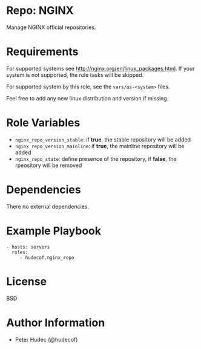 # Repo: NGINX

Manage NGINX official repositories.

# Requirements

For supported systems  see http://nginx.org/en/linux_packages.html. If your system is not supported,
the role tasks will be skipped.

For supported system by this role, see the `vars/os-<system>` files.

Feel free to add any new linux distribution and version if missing.

# Role Variables

- `nginx_repo_version_stable`: if __true__, the stable repository will be added
- `nginx_repo_version_mainline`: if __true__, the mainline repository will be added
- `nginx_repo_state`: define presence of the repository, if __false__, the rpeository will be removed

# Dependencies

There no external dependencies.

# Example Playbook

```
- hosts: servers
  roles:
     - hudecof.nginx_repo
```

# License

BSD

# Author Information


- Peter Hudec (@hudecof)